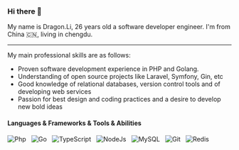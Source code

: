 ### Hi there 👋

My name is Dragon.Li, 26 years old a software developer engineer. I'm from China 🇨🇳, living in chengdu.

<hr>

My main professional skills are as follows:
- Proven software development experience in PHP and Golang.
- Understanding of open source projects like Laravel, Symfony, Gin, etc
- Good knowledge of relational databases, version control tools and of developing web services
- Passion for best design and coding practices and a desire to develop new bold ideas

#### Languages & Frameworks & Tools & Abilities
![Php](https://img.shields.io/badge/-Php-black?logo=php&style=social)&nbsp;&nbsp;
![Go](https://img.shields.io/badge/-Go-black?logo=go&style=social)&nbsp;&nbsp;
![TypeScript](https://img.shields.io/badge/-TypeScript-black?logo=TypeScript&style=social)&nbsp;&nbsp;
![NodeJs](https://img.shields.io/badge/-Nodejs-black)&nbsp;&nbsp;
![MySQL](https://img.shields.io/badge/-MySQL-black?logo=mysql&style=social)&nbsp;&nbsp;
![Git](https://img.shields.io/badge/-Git-black?logo=git&style=social)&nbsp;&nbsp;
![Redis](https://img.shields.io/badge/-Redis-black?logo=redis&style=social)&nbsp;&nbsp;
